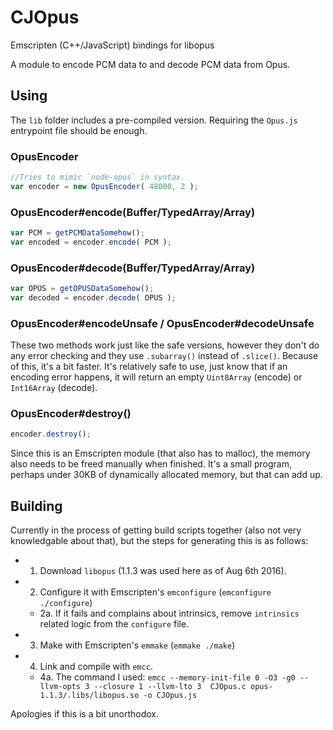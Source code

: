 # CJOpus
Emscripten (C++/JavaScript) bindings for libopus

A module to encode PCM data to and decode PCM data from Opus.

## Using

The `lib` folder includes a pre-compiled version. Requiring the `Opus.js` entrypoint file should be enough.

### OpusEncoder

```js
//Tries to mimic `node-opus` in syntax.
var encoder = new OpusEncoder( 48000, 2 );
```

### OpusEncoder#encode(Buffer/TypedArray/Array)

```js
var PCM = getPCMDataSomehow();
var encoded = encoder.encode( PCM );
```

### OpusEncoder#decode(Buffer/TypedArray/Array)

```js
var OPUS = getOPUSDataSomehow();
var decoded = encoder.decode( OPUS );
```

### OpusEncoder#encodeUnsafe / OpusEncoder#decodeUnsafe

These two methods work just like the safe versions, however they don't do any error checking and they use `.subarray()` instead of `.slice()`. Because of this, it's a bit faster. It's relatively safe to use, just know that if an encoding error happens, it will return an empty `Uint8Array` (encode) or `Int16Array` (decode).

### OpusEncoder#destroy()

```js
encoder.destroy();
```

Since this is an Emscripten module (that also has to malloc), the memory also needs to be freed manually when finished. It's a small program, perhaps under 30KB of dynamically allocated memory, but that can add up.

## Building

Currently in the process of getting build scripts together (also not very knowledgable about that), but the steps for generating this is as follows:

* 1. Download `libopus` (1.1.3 was used here as of Aug 6th 2016).
* 2. Configure it with Emscripten's `emconfigure` (`emconfigure ./configure`)
  * 2a. If it fails and complains about intrinsics, remove `intrinsics` related logic from the `configure` file.
* 3. Make with Emscripten's `emmake` (`emmake ./make`)
* 4. Link and compile with `emcc`.
  * 4a. The command I used: `emcc --memory-init-file 0 -O3 -g0 --llvm-opts 3 --closure 1 --llvm-lto 3  CJOpus.c opus-1.1.3/.libs/libopus.so -o CJOpus.js`

Apologies if this is a bit unorthodox.
